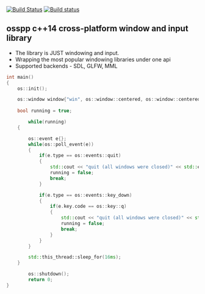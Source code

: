 [![Build Status](https://travis-ci.org/volcoma/ospp.svg?branch=master)](https://travis-ci.org/volcoma/ospp)
[![Build status](https://ci.appveyor.com/api/projects/status/ehyrmrsyr49xj06q?svg=true)](https://ci.appveyor.com/project/volcoma/ospp)

## osspp c++14 cross-platform window and input library
- The library is JUST windowing and input.
- Wrapping the most popular windowing libraries under one api
- Supported backends - SDL, GLFW, MML

```c++
int main()
{
	os::init();

	os::window window{"win", os::window::centered, os::window::centered, 500, 500, os::window::resizable};
					  
	bool running = true;

        while(running)
	{

		os::event e{};
		while(os::poll_event(e))
		{
			if(e.type == os::events::quit)
			{
				std::cout << "quit (all windows were closed)" << std::endl;
				running = false;
				break;
			}

			if(e.type == os::events::key_down)
			{
				if(e.key.code == os::key::q)
				{
					std::cout << "quit (all windows were closed)" << std::endl;
					running = false;
					break;
				}
			}
		}

		std::this_thread::sleep_for(16ms);
	}

    	os::shutdown();
    	return 0;
}
```
